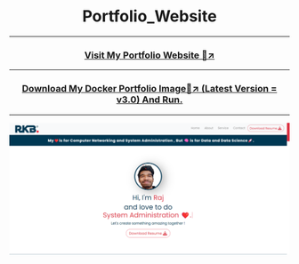 <h1 align="center">Portfolio_Website</h1>
<hr>
<h3 align="center"> <a href="https://rajinfotechportfolio.000webhostapp.com/"> Visit My Portfolio Website 🔗↗️</a></h3>
<hr>
<h3 align="center"> <a href="https://hub.docker.com/repository/docker/raj1406/my_portfolio_website/general">Download My Docker Portfolio Image🔗↗️ (Latest Version = v3.0) And Run.</a> </h3>
<hr>
<div align="center"><img src="Portfolio_Screenshot.png"></div>
